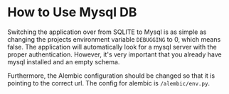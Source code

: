 # How to Use Mysql DB

Switching the application over from SQLITE to Mysql is as simple as changing the projects environment variable `DEBUGGING` to 0, which means false. The application will automatically look for a mysql server with the proper authentication. However, it's very important that you already have mysql installed and an empty schema.

Furthermore, the Alembic configuration should be changed so that it is pointing to the correct url. The config for alembic is `/alembic/env.py`.